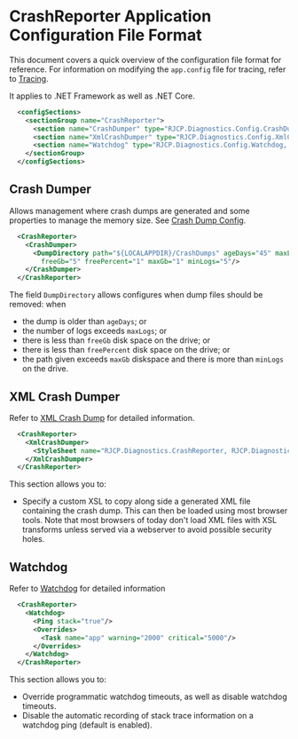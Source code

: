 # CrashReporter Application Configuration File Format

This document covers a quick overview of the configuration file format for
reference. For information on modifying the `app.config` file for tracing, refer
to [Tracing](dev-tracing.md).

It applies to .NET Framework as well as .NET Core.

```xml
  <configSections>
    <sectionGroup name="CrashReporter">
      <section name="CrashDumper" type="RJCP.Diagnostics.Config.CrashDumper, RJCP.Diagnostics.CrashReporter"/>
      <section name="XmlCrashDumper" type="RJCP.Diagnostics.Config.XmlCrashDumper, RJCP.Diagnostics.CrashReporter"/>
      <section name="Watchdog" type="RJCP.Diagnostics.Config.Watchdog, RJCP.Diagnostics.CrashReporter"/>
    </sectionGroup>
  </configSections>
```

## Crash Dumper

Allows management where crash dumps are generated and some properties to manage
the memory size. See [Crash Dump Config](dev-crashdumpconfig.md).

```xml
  <CrashReporter>
    <CrashDumper>
      <DumpDirectory path="${LOCALAPPDIR}/CrashDumps" ageDays="45" maxLogs="40"
        freeGb="5" freePercent="1" maxGb="1" minLogs="5"/>
    </CrashDumper>
  </CrashReporter>
```

The field `DumpDirectory` allows configures when dump files should be removed:
when

* the dump is older than `ageDays`; or
* the number of logs exceeds `maxLogs`; or
* there is less than `freeGb` disk space on the drive; or
* there is less than `freePercent` disk space on the drive; or
* the path given exceeds `maxGb` diskspace and there is more than `minLogs` on
  the drive.

## XML Crash Dumper

Refer to [XML Crash Dump](dev-xmlcrashdump.md) for detailed information.

```xml
  <CrashReporter>
    <XmlCrashDumper>
      <StyleSheet name="RJCP.Diagnostics.CrashReporter, RJCP.Diagnostics.CrashExport.Xml.CrashDump.xsl"/>
    </XmlCrashDumper>
  </CrashReporter>
```

This section allows you to:

* Specify a custom XSL to copy along side a generated XML file containing the
  crash dump. This can then be loaded using most browser tools. Note that most
  browsers of today don't load XML files with XSL transforms unless served via a
  webserver to avoid possible security holes.

## Watchdog

Refer to [Watchdog](dev-watchdog.md) for detailed information

```xml
  <CrashReporter>
    <Watchdog>
      <Ping stack="true"/>
      <Overrides>
        <Task name="app" warning="2000" critical="5000"/>
      </Overrides>
    </Watchdog>
  </CrashReporter>
```

This section allows you to:

* Override programmatic watchdog timeouts, as well as disable watchdog timeouts.
* Disable the automatic recording of stack trace information on a watchdog ping
  (default is enabled).
